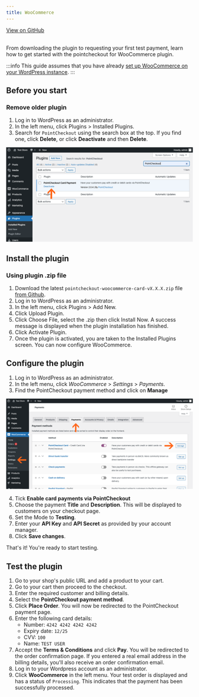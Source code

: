 ```yaml
---
title: WooCommerce
---
```


<a className="button button--primary button--large" href="http://www.github.com/pointcheckout/woocommerce">
  View on GitHub
</a>

<br />
<br />

From downloading the plugin to requesting your first test payment, learn how to get started with the pointcheckout for WooCommerce plugin.

:::info
This guide assumes that you have already [set up WooCommerce on your WordPress instance](https://docs.woocommerce.com/document/installing-uninstalling-woocommerce/).
:::

## Before you start

### Remove older plugin
1. Log in to WordPress as an administrator.
2. In the left menu, click Plugins > Installed Plugins.
3. Search for `PointCheckout` using the search box at the top. If you find one, click **Delete**, or click **Deactivate** and then **Delete**.

![](/img/docs/integrate/ecomm/woocommerce/woocommerce-1.png)

## Install the plugin

### Using plugin .zip file
1. Download the latest `pointcheckout-woocommerce-card-vX.X.X.zip` file [from Github](https://github.com/pointcheckout/woocommerce/releases/latest).
2. Log in to WordPress as an administrator.
3. In the left menu, click Plugins > Add New.
4. Click Upload Plugin.
5. Click Choose File, select the .zip then click Install Now. A success message is displayed when the plugin installation has finished.
8. Click Activate Plugin.
9. Once the plugin is activated, you are taken to the Installed Plugins screen. You can now configure WooCommerce.

## Configure the plugin
1. Log in to WordPress as an administrator.
2. In the left menu, click _WooCommerce_ > _Settings_ > _Payments_.
3. Find the PointCheckout payment method and click on **Manage**


![](/img/docs/integrate/ecomm/woocommerce/woocommerce-2.png)

4. Tick **Enable card payments via PointCheckout**
5. Choose the payment **Title** and **Description**. This will be displayed to customers on your checkout page.
6. Set the Mode to **Testing**.
7. Enter your **API Key** and **API Secret** as provided by your account manager.
8. Click **Save changes**.

That's it! You're ready to start testing.

## Test the plugin
1. Go to your shop's public URL and add a product to your cart.
2. Go to your cart then proceed
   to the checkout.
3. Enter the required customer and billing details.
4. Select the **PointCheckout payment method**.
5. Click **Place Order**. You will now be redirected to the PointCheckout payment page.
6. Enter the following card details:
    - Number: `4242 4242 4242 4242`
    - Expiry date: `12/25`
    - CVV: `100`
    - Name: `TEST USER`
7. Accept the **Terms & Conditions** and click **Pay**. You will be redirected to the order confirmation page. If you entered a real email address in the billing details, you'll also receive an order confirmation email.
8. Log in to your Wordpress account as an administrator.
9. Click **WooCommerce** in the left menu. Your test order is displayed and has a status of `Processing`. This indicates that the payment has been successfully processed.
